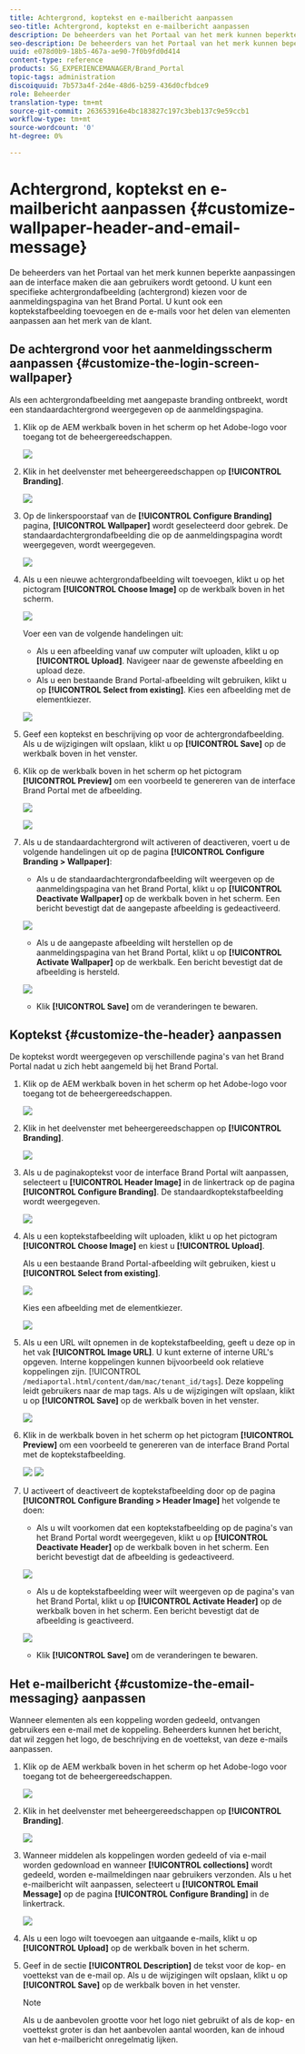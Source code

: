 ```yaml
---
title: Achtergrond, koptekst en e-mailbericht aanpassen
seo-title: Achtergrond, koptekst en e-mailbericht aanpassen
description: De beheerders van het Portaal van het merk kunnen beperkte aanpassingen aan de interface maken die aan gebruikers wordt getoond. U kunt een specifieke achtergrondafbeelding (achtergrond) kiezen voor de aanmeldingspagina van het Brand Portal. U kunt ook een koptekstafbeelding toevoegen en de e-mails voor het delen van elementen aanpassen aan het merk van de klant.
seo-description: De beheerders van het Portaal van het merk kunnen beperkte aanpassingen aan de interface maken die aan gebruikers wordt getoond. U kunt een specifieke achtergrondafbeelding (achtergrond) kiezen voor de aanmeldingspagina van het Brand Portal. U kunt ook een koptekstafbeelding toevoegen en de e-mails voor het delen van elementen aanpassen aan het merk van de klant.
uuid: e078d0b9-18b5-467a-ae90-7f0b9fd0d414
content-type: reference
products: SG_EXPERIENCEMANAGER/Brand_Portal
topic-tags: administration
discoiquuid: 7b573a4f-2d4e-48d6-b259-436d0cfbdce9
role: Beheerder
translation-type: tm+mt
source-git-commit: 263653916e4bc183827c197c3beb137c9e59ccb1
workflow-type: tm+mt
source-wordcount: '0'
ht-degree: 0%

---
```



# Achtergrond, koptekst en e-mailbericht aanpassen {#customize-wallpaper-header-and-email-message}

De beheerders van het Portaal van het merk kunnen beperkte aanpassingen aan de interface maken die aan gebruikers wordt getoond. U kunt een specifieke achtergrondafbeelding (achtergrond) kiezen voor de aanmeldingspagina van het Brand Portal. U kunt ook een koptekstafbeelding toevoegen en de e-mails voor het delen van elementen aanpassen aan het merk van de klant.

## De achtergrond voor het aanmeldingsscherm aanpassen {#customize-the-login-screen-wallpaper}

Als een achtergrondafbeelding met aangepaste branding ontbreekt, wordt een standaardachtergrond weergegeven op de aanmeldingspagina.

1. Klik op de AEM werkbalk boven in het scherm op het Adobe-logo voor toegang tot de beheergereedschappen.

   ![](assets/aemlogo.png)

1. Klik in het deelvenster met beheergereedschappen op **[!UICONTROL Branding]**.


   ![](assets/admin-tools-panel-10.png)

1. Op de linkerspoorstaaf van de **[!UICONTROL Configure Branding]** pagina, **[!UICONTROL Wallpaper]** wordt geselecteerd door gebrek. De standaardachtergrondafbeelding die op de aanmeldingspagina wordt weergegeven, wordt weergegeven.

   ![](assets/default_wallpaper.png)

1. Als u een nieuwe achtergrondafbeelding wilt toevoegen, klikt u op het pictogram **[!UICONTROL Choose Image]** op de werkbalk boven in het scherm.

   ![](assets/choose_wallpaperimage.png)

   Voer een van de volgende handelingen uit:

   * Als u een afbeelding vanaf uw computer wilt uploaden, klikt u op **[!UICONTROL Upload]**. Navigeer naar de gewenste afbeelding en upload deze.
   * Als u een bestaande Brand Portal-afbeelding wilt gebruiken, klikt u op **[!UICONTROL Select from existing]**. Kies een afbeelding met de elementkiezer.

   ![](assets/asset-picker.png)

1. Geef een koptekst en beschrijving op voor de achtergrondafbeelding. Als u de wijzigingen wilt opslaan, klikt u op **[!UICONTROL Save]** op de werkbalk boven in het venster.

1. Klik op de werkbalk boven in het scherm op het pictogram **[!UICONTROL Preview]** om een voorbeeld te genereren van de interface Brand Portal met de afbeelding.

   ![](assets/chlimage_1.png)

   ![](assets/custom-wallpaper-preview.png)

1. Als u de standaardachtergrond wilt activeren of deactiveren, voert u de volgende handelingen uit op de pagina **[!UICONTROL Configure Branding > Wallpaper]**:

   * Als u de standaardachtergrondafbeelding wilt weergeven op de aanmeldingspagina van het Brand Portal, klikt u op **[!UICONTROL Deactivate Wallpaper]** op de werkbalk boven in het scherm. Een bericht bevestigt dat de aangepaste afbeelding is gedeactiveerd.

   ![](assets/chlimage_1-1.png)

   * Als u de aangepaste afbeelding wilt herstellen op de aanmeldingspagina van het Brand Portal, klikt u op **[!UICONTROL Activate Wallpaper]** op de werkbalk. Een bericht bevestigt dat de afbeelding is hersteld.

   ![](assets/chlimage_1-2.png)

   * Klik **[!UICONTROL Save]** om de veranderingen te bewaren.



## Koptekst {#customize-the-header} aanpassen

De koptekst wordt weergegeven op verschillende pagina&#39;s van het Brand Portal nadat u zich hebt aangemeld bij het Brand Portal.

1. Klik op de AEM werkbalk boven in het scherm op het Adobe-logo voor toegang tot de beheergereedschappen.

   ![](assets/aemlogo.png)

1. Klik in het deelvenster met beheergereedschappen op **[!UICONTROL Branding]**.

   ![](assets/admin-tools-panel-11.png)

1. Als u de paginakoptekst voor de interface Brand Portal wilt aanpassen, selecteert u **[!UICONTROL Header Image]** in de linkertrack op de pagina **[!UICONTROL Configure Branding]**. De standaardkoptekstafbeelding wordt weergegeven.

   ![](assets/default-header.png)

1. Als u een koptekstafbeelding wilt uploaden, klikt u op het pictogram **[!UICONTROL Choose Image]** en kiest u **[!UICONTROL Upload]**.

   Als u een bestaande Brand Portal-afbeelding wilt gebruiken, kiest u **[!UICONTROL Select from existing]**.

   ![](assets/choose_wallpaperimage-1.png)

   Kies een afbeelding met de elementkiezer.

   ![](assets/asset-picker-header.png)

1. Als u een URL wilt opnemen in de koptekstafbeelding, geeft u deze op in het vak **[!UICONTROL Image URL]**. U kunt externe of interne URL&#39;s opgeven. Interne koppelingen kunnen bijvoorbeeld ook relatieve koppelingen zijn.
   [!UICONTROL `/mediaportal.html/content/dam/mac/tenant_id/tags`].
Deze koppeling leidt gebruikers naar de map tags.
Als u de wijzigingen wilt opslaan, klikt u op **[!UICONTROL Save]** op de werkbalk boven in het venster.

   ![](assets/configure_brandingheaderimageurl.png)

1. Klik in de werkbalk boven in het scherm op het pictogram **[!UICONTROL Preview]** om een voorbeeld te genereren van de interface Brand Portal met de koptekstafbeelding.

   ![](assets/chlimage_1-3.png)
   ![](assets/custom_header_preview.png)

1. U activeert of deactiveert de koptekstafbeelding door op de pagina **[!UICONTROL Configure Branding > Header Image]** het volgende te doen:

   * Als u wilt voorkomen dat een koptekstafbeelding op de pagina&#39;s van het Brand Portal wordt weergegeven, klikt u op **[!UICONTROL Deactivate Header]** op de werkbalk boven in het scherm. Een bericht bevestigt dat de afbeelding is gedeactiveerd.

   ![](assets/chlimage_1-4.png)

   * Als u de koptekstafbeelding weer wilt weergeven op de pagina&#39;s van het Brand Portal, klikt u op **[!UICONTROL Activate Header]** op de werkbalk boven in het scherm. Een bericht bevestigt dat de afbeelding is geactiveerd.

   ![](assets/chlimage_1-5.png)

   * Klik **[!UICONTROL Save]** om de veranderingen te bewaren.



## Het e-mailbericht {#customize-the-email-messaging} aanpassen

Wanneer elementen als een koppeling worden gedeeld, ontvangen gebruikers een e-mail met de koppeling. Beheerders kunnen het bericht, dat wil zeggen het logo, de beschrijving en de voettekst, van deze e-mails aanpassen.

1. Klik op de AEM werkbalk boven in het scherm op het Adobe-logo voor toegang tot de beheergereedschappen.

   ![](assets/aemlogo.png)

1. Klik in het deelvenster met beheergereedschappen op **[!UICONTROL Branding]**.

   ![](assets/admin-tools-panel-12.png)

1. Wanneer middelen als koppelingen worden gedeeld of via e-mail worden gedownload en wanneer **[!UICONTROL collections]** wordt gedeeld, worden e-mailmeldingen naar gebruikers verzonden. Als u het e-mailbericht wilt aanpassen, selecteert u **[!UICONTROL Email Message]** op de pagina **[!UICONTROL Configure Branding]** in de linkertrack.

   ![](assets/configure-branding-page-email.png)

1. Als u een logo wilt toevoegen aan uitgaande e-mails, klikt u op **[!UICONTROL Upload]** op de werkbalk boven in het scherm.

1. Geef in de sectie **[!UICONTROL Description]** de tekst voor de kop- en voettekst van de e-mail op. Als u de wijzigingen wilt opslaan, klikt u op **[!UICONTROL Save]** op de werkbalk boven in het venster.

   >[!NOTE]
   >
   >Als u de aanbevolen grootte voor het logo niet gebruikt of als de kop- en voettekst groter is dan het aanbevolen aantal woorden, kan de inhoud van het e-mailbericht onregelmatig lijken.
